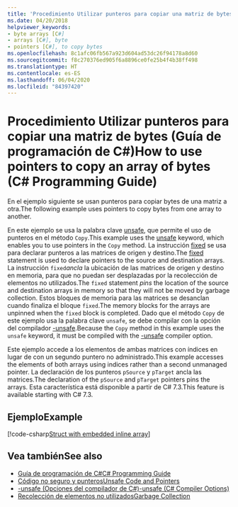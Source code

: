 ```yaml
---
title: 'Procedimiento Utilizar punteros para copiar una matriz de bytes: Guía de programación de C#'
ms.date: 04/20/2018
helpviewer_keywords:
- byte arrays [C#]
- arrays [C#], byte
- pointers [C#], to copy bytes
ms.openlocfilehash: 8c1afc06fb567a923d604ad53dc26f94178a8d60
ms.sourcegitcommit: f8c270376ed905f6a8896ce0fe25b4f4b38ff498
ms.translationtype: HT
ms.contentlocale: es-ES
ms.lasthandoff: 06/04/2020
ms.locfileid: "84397420"
---
```

# <a name="how-to-use-pointers-to-copy-an-array-of-bytes-c-programming-guide"></a><span data-ttu-id="5c957-102">Procedimiento Utilizar punteros para copiar una matriz de bytes (Guía de programación de C#)</span><span class="sxs-lookup"><span data-stu-id="5c957-102">How to use pointers to copy an array of bytes (C# Programming Guide)</span></span>

<span data-ttu-id="5c957-103">En el ejemplo siguiente se usan punteros para copiar bytes de una matriz a otra.</span><span class="sxs-lookup"><span data-stu-id="5c957-103">The following example uses pointers to copy bytes from one array to another.</span></span>

<span data-ttu-id="5c957-104">En este ejemplo se usa la palabra clave [unsafe](../../language-reference/keywords/unsafe.md), que permite el uso de punteros en el método `Copy`.</span><span class="sxs-lookup"><span data-stu-id="5c957-104">This example uses the [unsafe](../../language-reference/keywords/unsafe.md) keyword, which enables you to use pointers in the `Copy` method.</span></span> <span data-ttu-id="5c957-105">La instrucción [fixed](../../language-reference/keywords/fixed-statement.md) se usa para declarar punteros a las matrices de origen y destino.</span><span class="sxs-lookup"><span data-stu-id="5c957-105">The [fixed](../../language-reference/keywords/fixed-statement.md) statement is used to declare pointers to the source and destination arrays.</span></span> <span data-ttu-id="5c957-106">La instrucción `fixed`*ancla* la ubicación de las matrices de origen y destino en memoria, para que no puedan ser desplazadas por la recolección de elementos no utilizados.</span><span class="sxs-lookup"><span data-stu-id="5c957-106">The `fixed` statement *pins* the location of the source and destination arrays in memory so that they will not be moved by garbage collection.</span></span> <span data-ttu-id="5c957-107">Estos bloques de memoria para las matrices se desanclan cuando finaliza el bloque `fixed`.</span><span class="sxs-lookup"><span data-stu-id="5c957-107">The memory blocks for the arrays are unpinned when the `fixed` block is completed.</span></span> <span data-ttu-id="5c957-108">Dado que el método `Copy` de este ejemplo usa la palabra clave `unsafe`, se debe compilar con la opción del compilador [-unsafe](../../language-reference/compiler-options/unsafe-compiler-option.md).</span><span class="sxs-lookup"><span data-stu-id="5c957-108">Because the `Copy` method in this example uses the `unsafe` keyword, it must be compiled with the [-unsafe](../../language-reference/compiler-options/unsafe-compiler-option.md) compiler option.</span></span>

<span data-ttu-id="5c957-109">Este ejemplo accede a los elementos de ambas matrices con índices en lugar de con un segundo puntero no administrado.</span><span class="sxs-lookup"><span data-stu-id="5c957-109">This example accesses the elements of both arrays using indices rather than a second unmanaged pointer.</span></span> <span data-ttu-id="5c957-110">La declaración de los punteros `pSource` y `pTarget` ancla las matrices.</span><span class="sxs-lookup"><span data-stu-id="5c957-110">The declaration of the `pSource` and `pTarget` pointers pins the arrays.</span></span> <span data-ttu-id="5c957-111">Esta característica está disponible a partir de C# 7.3.</span><span class="sxs-lookup"><span data-stu-id="5c957-111">This feature is available starting with C# 7.3.</span></span>

## <a name="example"></a><span data-ttu-id="5c957-112">Ejemplo</span><span class="sxs-lookup"><span data-stu-id="5c957-112">Example</span></span>

[!code-csharp[Struct with embedded inline array](snippets/FixedKeywordExamples.cs#8)]

## <a name="see-also"></a><span data-ttu-id="5c957-113">Vea también</span><span class="sxs-lookup"><span data-stu-id="5c957-113">See also</span></span>

- [<span data-ttu-id="5c957-114">Guía de programación de C#</span><span class="sxs-lookup"><span data-stu-id="5c957-114">C# Programming Guide</span></span>](../index.md)
- [<span data-ttu-id="5c957-115">Código no seguro y punteros</span><span class="sxs-lookup"><span data-stu-id="5c957-115">Unsafe Code and Pointers</span></span>](index.md)
- [<span data-ttu-id="5c957-116">-unsafe (Opciones del compilador de C#)</span><span class="sxs-lookup"><span data-stu-id="5c957-116">-unsafe (C# Compiler Options)</span></span>](../../language-reference/compiler-options/unsafe-compiler-option.md)
- [<span data-ttu-id="5c957-117">Recolección de elementos no utilizados</span><span class="sxs-lookup"><span data-stu-id="5c957-117">Garbage Collection</span></span>](../../../standard/garbage-collection/index.md)
